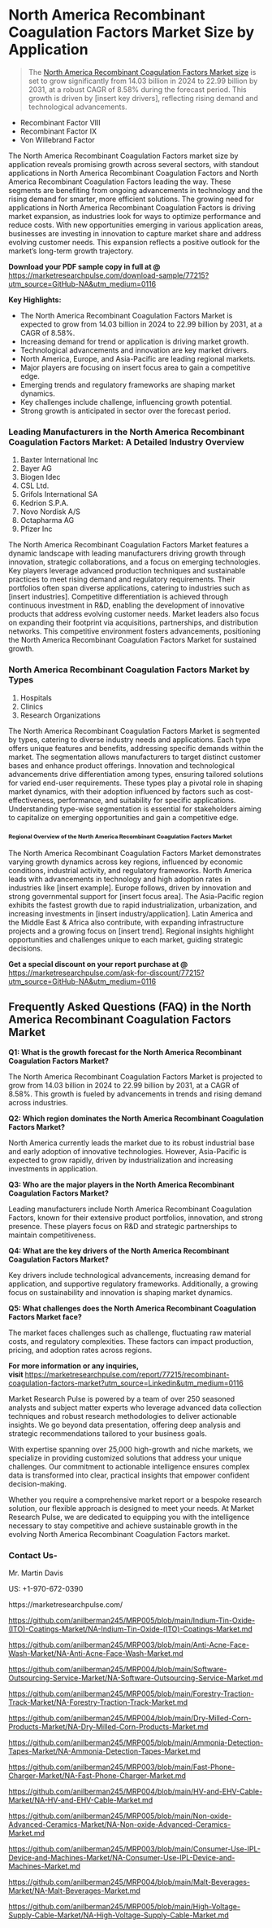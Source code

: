 <h1>North America Recombinant Coagulation Factors Market&nbsp;Size by Application</h1><blockquote><p>The <a href="https://marketresearchpulse.com/download-sample/77215?utm_source=GitHub-NA&amp;utm_medium=0116">North America Recombinant Coagulation Factors Market size</a> is set to grow significantly from 14.03 billion in 2024 to 22.99 billion by 2031, at a robust CAGR of 8.58% during the forecast period. This growth is driven by [insert key drivers], reflecting rising demand and technological advancements.</p></blockquote><ul><li>Recombinant Factor VIII<li> Recombinant Factor IX<li> Von Willebrand Factor</li></ul><p>The North America Recombinant Coagulation Factors market size by application reveals promising growth across several sectors, with standout applications in North America Recombinant Coagulation Factors and North America Recombinant Coagulation Factors leading the way. These segments are benefiting from ongoing advancements in technology and the rising demand for smarter, more efficient solutions. The growing need for applications in North America Recombinant Coagulation Factors is driving market expansion, as industries look for ways to optimize performance and reduce costs. With new opportunities emerging in various application areas, businesses are investing in innovation to capture market share and address evolving customer needs. This expansion reflects a positive outlook for the market’s long-term growth trajectory.</p><p><strong>Download your PDF sample copy in full at @ </strong><a href="https://marketresearchpulse.com/download-sample/77215?utm_source=GitHub-NA&amp;utm_medium=0116">https://marketresearchpulse.com/download-sample/77215?utm_source=GitHub-NA&amp;utm_medium=0116</a></p><p><strong>Key Highlights: </strong></p><ul><li>The North America Recombinant Coagulation Factors Market is expected to grow from 14.03 billion in 2024 to 22.99 billion by 2031, at a CAGR of 8.58%.</li><li>Increasing demand for trend or application is driving market growth.</li><li>Technological advancements and innovation are key market drivers.</li><li>North America, Europe, and Asia-Pacific are leading regional markets.</li><li>Major players are focusing on insert focus area to gain a competitive edge.</li><li>Emerging trends and regulatory frameworks are shaping market dynamics.</li><li>Key challenges include challenge, influencing growth potential.</li><li>Strong growth is anticipated in sector over the forecast period.</li></ul><h3>Leading Manufacturers in the North America Recombinant Coagulation Factors Market: A Detailed Industry Overview</h3><ol><li>Baxter International Inc</li><li>Bayer AG</li><li>Biogen Idec</li><li>CSL Ltd.</li><li>Grifols International SA</li><li>Kedrion S.P.A.</li><li>Novo Nordisk A/S</li><li>Octapharma AG</li><li>Pfizer Inc</li></ol><div class="flex max-w-full flex-col flex-grow"><div class="min-h-8 text-message flex w-full flex-col items-end gap-2 whitespace-normal break-words [.text-message+&amp;]:mt-5" dir="auto" data-message-author-role="assistant" data-message-id="fd8432e4-4910-450d-b182-61b7bfb0a01f" data-message-model-slug="gpt-4o"><div class="flex w-full flex-col gap-1 empty:hidden first:pt-[3px]"><div class="markdown prose w-full break-words dark:prose-invert light"><p>The North America Recombinant Coagulation Factors Market features a dynamic landscape with leading manufacturers driving growth through innovation, strategic collaborations, and a focus on emerging technologies. Key players leverage advanced production techniques and sustainable practices to meet rising demand and regulatory requirements. Their portfolios often span diverse applications, catering to industries such as [insert industries]. Competitive differentiation is achieved through continuous investment in R&amp;D, enabling the development of innovative products that address evolving customer needs. Market leaders also focus on expanding their footprint via acquisitions, partnerships, and distribution networks. This competitive environment fosters advancements, positioning the North America Recombinant Coagulation Factors Market for sustained growth.</p></div></div></div></div><h3>North America Recombinant Coagulation Factors Market by Types</h3><ol><li>Hospitals<li> Clinics<li> Research Organizations</li></ol><div class="flex max-w-full flex-col flex-grow"><div class="min-h-8 text-message flex w-full flex-col items-end gap-2 whitespace-normal break-words [.text-message+&amp;]:mt-5" dir="auto" data-message-author-role="assistant" data-message-id="084470be-0bb7-4664-bddf-5156b4f41249" data-message-model-slug="gpt-4o-mini"><div class="flex w-full flex-col gap-1 empty:hidden first:pt-[3px]"><div class="markdown prose w-full break-words dark:prose-invert light"><p>The North America Recombinant Coagulation Factors Market is segmented by types, catering to diverse industry needs and applications. Each type offers unique features and benefits, addressing specific demands within the market. The segmentation allows manufacturers to target distinct customer bases and enhance product offerings. Innovation and technological advancements drive differentiation among types, ensuring tailored solutions for varied end-user requirements. These types play a pivotal role in shaping market dynamics, with their adoption influenced by factors such as cost-effectiveness, performance, and suitability for specific applications. Understanding type-wise segmentation is essential for stakeholders aiming to capitalize on emerging opportunities and gain a competitive edge.</p></div></div></div></div><h3><span style="font-size: 11px;">Regional Overview of the North America Recombinant Coagulation Factors Market</span></h3><div class="flex max-w-full flex-col flex-grow"><div class="min-h-8 text-message flex w-full flex-col items-end gap-2 whitespace-normal break-words [.text-message+&amp;]:mt-5" dir="auto" data-message-author-role="assistant" data-message-id="e9038762-ce64-4e30-91c9-9bd413514231" data-message-model-slug="gpt-4o-mini"><div class="flex w-full flex-col gap-1 empty:hidden first:pt-[3px]"><div class="markdown prose w-full break-words dark:prose-invert light"><p>The North America Recombinant Coagulation Factors Market demonstrates varying growth dynamics across key regions, influenced by economic conditions, industrial activity, and regulatory frameworks. North America leads with advancements in technology and high adoption rates in industries like [insert example]. Europe follows, driven by innovation and strong governmental support for [insert focus area]. The Asia-Pacific region exhibits the fastest growth due to rapid industrialization, urbanization, and increasing investments in [insert industry/application]. Latin America and the Middle East &amp; Africa also contribute, with expanding infrastructure projects and a growing focus on [insert trend]. Regional insights highlight opportunities and challenges unique to each market, guiding strategic decisions.</p></div></div></div></div><p><strong>Get a special discount on your report purchase at @ </strong><a href="https://marketresearchpulse.com/ask-for-discount/77215?utm_source=GitHub-NA&amp;utm_medium=0116">https://marketresearchpulse.com/ask-for-discount/77215?utm_source=GitHub-NA&amp;utm_medium=0116</a></p><h2>Frequently Asked Questions (FAQ) in the North America Recombinant Coagulation Factors Market</h2><p><strong>Q1: What is the growth forecast for the North America Recombinant Coagulation Factors Market?</strong></p><p>The North America Recombinant Coagulation Factors Market is projected to grow from 14.03 billion in 2024 to 22.99 billion by 2031, at a CAGR of 8.58%. This growth is fueled by advancements in trends and rising demand across industries.</p><p><strong>Q2: Which region dominates the North America Recombinant Coagulation Factors Market?</strong></p><p>North America currently leads the market due to its robust industrial base and early adoption of innovative technologies. However, Asia-Pacific is expected to grow rapidly, driven by industrialization and increasing investments in application.</p><p><strong>Q3: Who are the major players in the North America Recombinant Coagulation Factors Market?</strong></p><p>Leading manufacturers include North America Recombinant Coagulation Factors, known for their extensive product portfolios, innovation, and strong presence. These players focus on R&amp;D and strategic partnerships to maintain competitiveness.</p><p><strong>Q4: What are the key drivers of the North America Recombinant Coagulation Factors Market?</strong></p><p>Key drivers include technological advancements, increasing demand for application, and supportive regulatory frameworks. Additionally, a growing focus on sustainability and innovation is shaping market dynamics.</p><p><strong>Q5: What challenges does the North America Recombinant Coagulation Factors Market face?</strong></p><p>The market faces challenges such as challenge, fluctuating raw material costs, and regulatory complexities. These factors can impact production, pricing, and adoption rates across regions.</p><p><strong>For more information or any inquiries, visit&nbsp;</strong><a href="https://marketresearchpulse.com/report/77215/recombinant-coagulation-factors-market?utm_source=Linkedin&utm_medium=0116">https://marketresearchpulse.com/report/77215/recombinant-coagulation-factors-market?utm_source=Linkedin&utm_medium=0116</a></p><p>Market Research Pulse is powered by a team of over 250 seasoned analysts and subject matter experts who leverage advanced data collection techniques and robust research methodologies to deliver actionable insights. We go beyond data presentation, offering deep analysis and strategic recommendations tailored to your business goals.</p><p>With expertise spanning over 25,000 high-growth and niche markets, we specialize in providing customized solutions that address your unique challenges. Our commitment to actionable intelligence ensures complex data is transformed into clear, practical insights that empower confident decision-making.</p><p>Whether you require a comprehensive market report or a bespoke research solution, our flexible approach is designed to meet your needs. At Market Research Pulse, we are dedicated to equipping you with the intelligence necessary to stay competitive and achieve sustainable growth in the evolving North America Recombinant Coagulation Factors market.</p><h3><strong>Contact Us-</strong></h3><p>Mr. Martin Davis</p><p>US: +1-970-672-0390</p><p>https://marketresearchpulse.com/</p><p><a href="https://github.com/anilberman245/MRP005/blob/main/Indium-Tin-Oxide-(ITO)-Coatings-Market/NA-Indium-Tin-Oxide-(ITO)-Coatings-Market.md">https://github.com/anilberman245/MRP005/blob/main/Indium-Tin-Oxide-(ITO)-Coatings-Market/NA-Indium-Tin-Oxide-(ITO)-Coatings-Market.md</a></p><p><a href="https://github.com/anilberman245/MRP003/blob/main/Anti-Acne-Face-Wash-Market/NA-Anti-Acne-Face-Wash-Market.md">https://github.com/anilberman245/MRP003/blob/main/Anti-Acne-Face-Wash-Market/NA-Anti-Acne-Face-Wash-Market.md</a></p><p><a href="https://github.com/anilberman245/MRP004/blob/main/Software-Outsourcing-Service-Market/NA-Software-Outsourcing-Service-Market.md">https://github.com/anilberman245/MRP004/blob/main/Software-Outsourcing-Service-Market/NA-Software-Outsourcing-Service-Market.md</a></p><p><a href="https://github.com/anilberman245/MRP005/blob/main/Forestry-Traction-Track-Market/NA-Forestry-Traction-Track-Market.md">https://github.com/anilberman245/MRP005/blob/main/Forestry-Traction-Track-Market/NA-Forestry-Traction-Track-Market.md</a></p><p><a href="https://github.com/anilberman245/MRP004/blob/main/Dry-Milled-Corn-Products-Market/NA-Dry-Milled-Corn-Products-Market.md">https://github.com/anilberman245/MRP004/blob/main/Dry-Milled-Corn-Products-Market/NA-Dry-Milled-Corn-Products-Market.md</a></p><p><a href="https://github.com/anilberman245/MRP005/blob/main/Ammonia-Detection-Tapes-Market/NA-Ammonia-Detection-Tapes-Market.md">https://github.com/anilberman245/MRP005/blob/main/Ammonia-Detection-Tapes-Market/NA-Ammonia-Detection-Tapes-Market.md</a></p><p><a href="https://github.com/anilberman245/MRP003/blob/main/Fast-Phone-Charger-Market/NA-Fast-Phone-Charger-Market.md">https://github.com/anilberman245/MRP003/blob/main/Fast-Phone-Charger-Market/NA-Fast-Phone-Charger-Market.md</a></p><p><a href="https://github.com/anilberman245/MRP004/blob/main/HV-and-EHV-Cable-Market/NA-HV-and-EHV-Cable-Market.md">https://github.com/anilberman245/MRP004/blob/main/HV-and-EHV-Cable-Market/NA-HV-and-EHV-Cable-Market.md</a></p><p><a href="https://github.com/anilberman245/MRP005/blob/main/Non-oxide-Advanced-Ceramics-Market/NA-Non-oxide-Advanced-Ceramics-Market.md">https://github.com/anilberman245/MRP005/blob/main/Non-oxide-Advanced-Ceramics-Market/NA-Non-oxide-Advanced-Ceramics-Market.md</a></p><p><a href="https://github.com/anilberman245/MRP003/blob/main/Consumer-Use-IPL-Device-and-Machines-Market/NA-Consumer-Use-IPL-Device-and-Machines-Market.md">https://github.com/anilberman245/MRP003/blob/main/Consumer-Use-IPL-Device-and-Machines-Market/NA-Consumer-Use-IPL-Device-and-Machines-Market.md</a></p><p><a href="https://github.com/anilberman245/MRP004/blob/main/Malt-Beverages-Market/NA-Malt-Beverages-Market.md">https://github.com/anilberman245/MRP004/blob/main/Malt-Beverages-Market/NA-Malt-Beverages-Market.md</a></p><p><a href="https://github.com/anilberman245/MRP005/blob/main/High-Voltage-Supply-Cable-Market/NA-High-Voltage-Supply-Cable-Market.md">https://github.com/anilberman245/MRP005/blob/main/High-Voltage-Supply-Cable-Market/NA-High-Voltage-Supply-Cable-Market.md</a></p>
